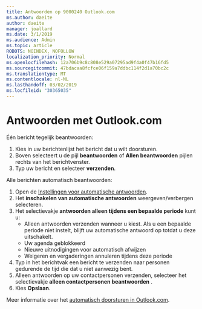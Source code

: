 ```yaml
---
title: Antwoorden op 9000240 Outlook.com
ms.author: daeite
author: daeite
manager: joallard
ms.date: 3/1/2019
ms.audience: Admin
ms.topic: article
ROBOTS: NOINDEX, NOFOLLOW
localization_priority: Normal
ms.openlocfilehash: 12a706b9c8c808e529a07295ad9f4a0f47b16fd5
ms.sourcegitcommit: 47bdacaa8fcfce06f159a7ddbc114f2d1a70bc2c
ms.translationtype: MT
ms.contentlocale: nl-NL
ms.lasthandoff: 03/02/2019
ms.locfileid: "30365035"
---
```

# <a name="replying-in-outlookcom"></a>Antwoorden met Outlook.com

Één bericht tegelijk beantwoorden:

1. Kies in uw berichtenlijst het bericht dat u wilt doorsturen.
2. Boven selecteert u de pijl **beantwoorden** of **Allen beantwoorden** pijlen rechts van het berichtvenster.
3. Typ uw bericht en selecteer **verzenden**.

Alle berichten automatisch beantwoorden:

1. Open de [Instellingen voor automatische antwoorden](https://outlook.live.com/mail/options/mail/automaticReplies/automaticRepliesOption).
2. Het **inschakelen van automatische antwoorden** weergeven/verbergen selecteren.
3. Het selectievakje **antwoorden alleen tijdens een bepaalde periode** kunt u:
    - Alleen antwoorden verzenden wanneer u kiest. Als u een bepaalde periode niet instelt, blijft uw automatische antwoord op totdat u deze uitschakelt.
    - Uw agenda geblokkeerd
    - Nieuwe uitnodigingen voor automatisch afwijzen
    - Weigeren en vergaderingen annuleren tijdens deze periode
4. Typ in het berichtvak een bericht te verzenden naar personen gedurende de tijd die dat u niet aanwezig bent.
5. Alleen antwoorden op uw contactpersonen verzenden, selecteer het selectievakje **alleen contactpersonen beantwoorden** .
6. Kies **Opslaan**.

Meer informatie over het [automatisch doorsturen in Outlook.com](https://support.office.com/article/14614626-9855-48dc-a986-dec81d07b1a0).